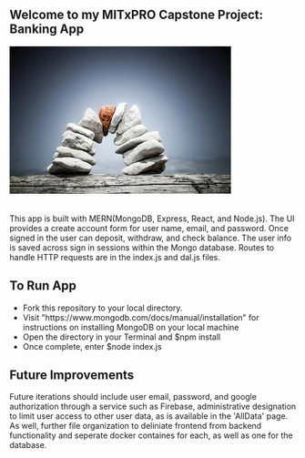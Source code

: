 <h2>Welcome to my MITxPRO Capstone Project: Banking App</h2>

<img src="public/keystone.jpg">
<br></br>
<p>This app is built with MERN(MongoDB, Express, React, and Node.js).  The UI provides a create account form for user name, email, and password.  Once signed in the user can deposit, withdraw, and check balance.  The user info is saved across sign in sessions within the Mongo database.  Routes to handle HTTP requests are in the index.js and dal.js files.</p>

<h2>To Run App</h2>

<ul>
  <li>Fork this repository to your local directory.</li>
  <li>Visit "https://www.mongodb.com/docs/manual/installation" for instructions on installing MongoDB on       your local machine</li>
  <li>Open the directory in your Terminal and $npm install</li>
  <li>Once complete, enter $node index.js</li>
</ul>

<h2>Future Improvements</h2>

<p>Future iterations should include user email, password, and google authorization through a service such as Firebase, administrative designation to limit user access to other user data, as is available in the 'AllData' page.  As well, further file organization to deliniate frontend from backend functionality and seperate docker containes for each, as well as one for the database.</p>

